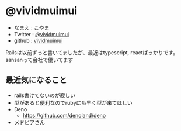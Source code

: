 # @vividmuimui

- なまえ  : こやま
- Twitter : [@vividmuimui](https://twitter.com/vividmuimui)
- github  : [vividmuimui](https://github.com/vividmuimui)

Railsは以前ずっと書いてましたが、最近はtypescript, reactばっかりです。  
sansanって会社で働いてます

## 最近気になること

- rails書けてないのが寂しい
- 型があると便利なのでrubyにも早く型が来てほしい
- Deno
  - https://github.com/denoland/deno
- メドピアさん
